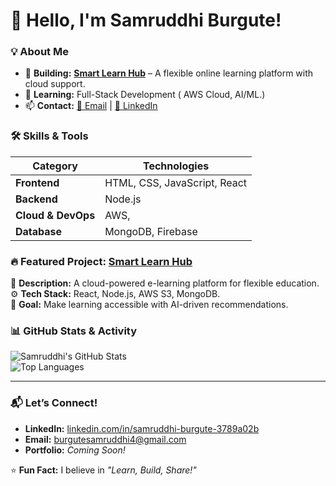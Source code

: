 # 👋 Hello, I'm Samruddhi Burgute!  

### **💡 About Me**  
- 🚀 **Building:** **[Smart Learn Hub](https://github.com/samruddhi-burgute/smart-learn-hub)** – A flexible online learning platform with cloud support.  
- 🌱 **Learning:** Full-Stack Development ( AWS Cloud, AI/ML.)  
- 📫 **Contact:** [📧 Email](mailto:burgutesamruddhi4@gmail.com) | [🔗 LinkedIn](https://linkedin.com/in/samruddhi-burgute-3789a02b)  

### **🛠 Skills & Tools**  
| **Category**       | **Technologies**                          |
|--------------------|------------------------------------------|
| **Frontend**       | HTML, CSS, JavaScript, React             |
| **Backend**        | Node.js                 |
| **Cloud & DevOps** | AWS,                      |
| **Database**       | MongoDB, Firebase                        |

### **🔥 Featured Project: [Smart Learn Hub](https://github.com/samruddhi-burgute/smart-learn-hub)**  
📌 **Description:** A cloud-powered e-learning platform for flexible education.  
⚙️ **Tech Stack:** React, Node.js, AWS S3, MongoDB.  
📢 **Goal:** Make learning accessible with AI-driven recommendations.  

### **📊 GitHub Stats & Activity**  
![Samruddhi's GitHub Stats](https://github-readme-stats.vercel.app/api?username=samruddhi-burgute&show_icons=true&theme=radical)  
![Top Languages](https://github-readme-stats.vercel.app/api/top-langs/?username=samruddhi-burgute&layout=compact&theme=radical)  

---

### **📬 Let’s Connect!**  
- **LinkedIn:** [linkedin.com/in/samruddhi-burgute-3789a02b](https://linkedin.com/in/samruddhi-burgute-3789a02b)  
- **Email:** burgutesamruddhi4@gmail.com  
- **Portfolio:** *Coming Soon!*  

⭐ **Fun Fact:** I believe in *"Learn, Build, Share!"*  
